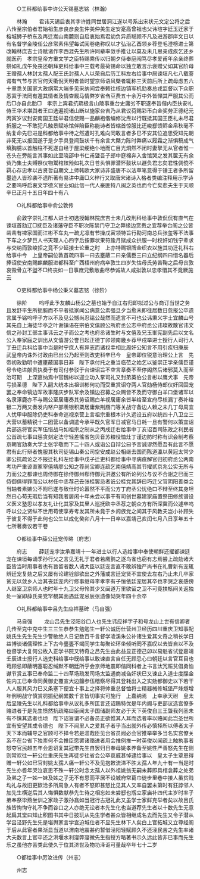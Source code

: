 <!-- { "loadSidebar": true } -->
　　○工科都给事中许公天锡墓志铭（林瀚） 

　　林瀚 
　　君讳天锡启衷其字许姓同世居洞江遂以号系出宋状元文定公将之后八传至宗伯者君始祖生彦良彦良生仲美仲美生定安寔高曾祖也父讳瑄字廷玉迁家于榕城狮子桥东及再迁嵩山南麓则自启衷始焉君幼负异质聪颕不凡及进游郡庠文日以有名督学金陵任公彦常素伟望每试阅卷绝称叹以才弘治乙酉领乡荐登毛澄榜进士第改翰林庶吉士诗赋诸作李西涯先生所许同辈率敛手推让以莫及未几思亲成疾乞还乡就医药　孝宗皇帝方重文学之臣特赐乘传以归朝夕侍奉庭闱笃尽孝爱甫年余亲终葬祭如礼戊午免丧还朝拜吏科给事中三载考最荷锡命以独立敢言示褒赠父如其官阶母王赠孺人林封太孺人配王氏封孺人人以荣自后历工科左右给事中居谏垣凡七八载謇谔有气节与言官何天衢倪天明者皆时望京师语风槩者辄称三天前后所上疏母虑五六十章悉关国家大政纲常大端多见采纳间尝奉敕往核边镇军机劾奏总戎监督以下众职悉寘于法罔有遁其情者及情查厩马情弊岁省刍豆费五十余万中外皆惮其严服其公而后□亦自此胎□　孝宗上宾君抗疏极言山陵事重台史庸劣不职遂奉旨偕内臣扶安礼侍王华术堪舆者王曰选遍视诸山断以施家台吉乃从君议荷赐彩币白金奖劳正德纪元丙寅岁议封安南国王廷举君信使赐一品麟袍偕编修沈焘以行既抵其国王臣礼未尽君折服之一不敢犯凡触景赋咏馆伴陪臣称能诗者皆缩首惊服比还峻郄馈赆金帛秋毫不纳复命先巳进是科都给事中待之然遭时孔难向同敢言者多巳不安其位追思受知先朝非死无以报国遂于是夕手具登闻鼓状千有余言大槩力陈时弊痛以履霜之渐惧稿成气填胸臆以首触柱不死遂自经于屋梁绠绝仆地而亡目光炯然不闭时妻拏无从官者惟一苍头在旁能言其事如此至晓邵中书仁甫曁吾子郎中庭棉奔入舍馆哭之发其箧无有余赀乃集士夫赙祭仪物鬻棺殡殓如礼次日苍头惧罪潜怀鼓状以遯负君志矣君性倜傥不羁心存忠孝以古贤哲自期文上师韩欧大家诗非盛唐不以法草笔意得于锺王者多所留墨迹人皆珍袭不遗所著有易讲中庸□义梓行又取唐宋诸诗入格者类编注释用示学诗之要呜呼启衷文学德义宦业如此信一代人豪匪特八闽之英也而今亡矣悲夫生于天顺辛巳正月十五日年四十有八 

　　○礼科都给事中俞公敦传 

　　俞敦字崇礼江都人进士初选授翰林院庶吉士未几改刑科给事中敦侃侃有直气在谏垣首劾辽□抚臣及诸藩守臣不职次陈禁门守卫之弊缘边赏赉之宜荐举台阁之公皆凿凿有禆家国而江彬不车丸一疏尤凛有节操戊寅领特旨行勘河南总兵张玺等不法事下车之夕梦巨人书天理人心四字后按罪状果符踰月狱成众拱服一时权奸如钱宁辈求与交纳而敦峻拒之竟不少延接士论重之时　上亦特赐银牌金织衣以旌其功迁礼科右给事中今　上皇帝嗣位敦首疏四事一曰去壅蔽二曰亲儒臣三曰立纪纲四曰惜名器后捧诏使安南赐麒麟服进都科至广西梧州府病卒敦生四岁失怙母氏劳苦鞠之后母丧敦哀毁骨立不盥不□终丧如一日事庶兄敷敞曲尽恭诚故人咸拟敦以忠孝惜其不竟厥施云 

　　○吏科都给事中杨公秉义墓志铭（徐阶） 

　　徐阶 
　　呜呼此予友麟山杨公之墓也始予自江右归即拟过公与商订当世之务且发舒平生所扼腕而不平者抵家闻公病意公素强旦夕当愈未即往居数日忽报公卒遗言属予铭呜呼子方以不及见公憾尚忍铭公哉然而遗言不可也公讳秉义字士宜麟山号其先自上海徒华亭之叶谢镇语在宗伯文僖顾公所府丞公志中府丞公讳璨故散官讳文信之孙封工部主事讳云之子而公之考也府丞诸生时与文僖及兄玉峯宪副先后以文名公入奉家庭之训出从文僖游公誉日起正德丁卯领南畿乡荐甲戌举进士授行人司行人丁丑迁兵科给事中当是时宁庶人有异志而诸权幸相比周奸公知言不用引疾归庚辰　武皇帝内诛外讨政由巳出公乃起至则改吏科辛巳今　皇帝即位锐意治理公上言　先帝初政勤明中遭壅蔽国事日非　陛下承付托之重当临莅之始乞以鉴崇正学亲儒臣谨号令绝进献责执奏于有司付参驳于台谏诏旨不空言章奏不至停阁然后诸邪莫入而至治可期　上深嘉纳焉中官魏彬以迎立功入掌司礼又封弟英伯公言彬以鹰犬事　先帝亏损圣德　陛下入嗣大统本出祖训彬何功而受重赏诏夺两人官劾杨侍郎仪奸回固宠罢之奉命犒边军故事隆庆步队军余及镇边召募之众赐皆不及而守御白羊口堡诸军以名隶涿鹿亦不与赐公至居庸奏其劳诏赐白羊视居庸余皆半给至宣府尽核漏丁奏补给银二万两又奏发内帑户部羡银积粟居庸紫荆鴈门等关战守备边人赖之未几丁母周宜人忧甲申服除仍吏科奉命巡视京营上言祖宗重根本计久远设五府以统四十八卫立三大营以蓄精锐十二团营以备调遣今承平既久官军日减官马日耗一旦有警何以策宜诏兵部选将官实军伍惜战马如祖宗之制从之丙戌迁右给事中丁亥诏百司陈政之利民者公首疏七事曰惩贪刻定法守轻差徭省包贝音苏粮役恤灶丁谨边防时称有识会制考察京朝官劾奏大学士张孚敬而下二十四人或诣公自辩公曰予言诚谬然愿吾有此言不愿君有此行辩者愧服其秋司徒锡山秦公司空安成赵公相继去国而陈道瀛以黄冠太常少卿公抗疏论之不报迁礼科左给事中戊子迁吏科都给事中寻病疸解官归初府丞公两南考功严重谅直冢宰僖靖廖公知之荐尚宝卿连疏乞南僖靖高其节擢贰京兆公实无所与力而公之都谏也周侍御在徐侍御州郗侍御元洪邀公有所论列公与议不合谢之巳而三侍御俱得罪而公以材任中丞荐己丑张桂罢忌者诋公桂党其辞曰巧迁父官阴阳善类会当轴者素嫉公不附巳遂与致仕时论嚣然不平而公方丁府丞公忧绝口不辩至终其身坦然曰心苟无瑕后当有知我者居闲十年未尝以事干有司创世墓建家庙置祭田修族谱设义医义塾思以孝友礼让化其家及其里人巡抚欧中丞荐之朝众方有所深冀而公遽卒呜呼以公之贤纵不世用苟使享寿考发其所未竟于乡闾族党之间其于风教夫岂小补顾失于彼复不得于此何也公生以成化癸卯八月十一日卒以嘉靖己亥闰七月八日享年五十七所著奏议若干卷 

　　○都给事中薛公廷宠传略（府志） 

　　府志 
　　薛廷宠字汝承嘉靖十一年进士以行人选给事中奉使朝鲜还擢都谏廷宠在谏垣每诵季孙行父之言见无礼于君者若鹰鹯之逐鸟雀也窃有志焉尝上疏劾诸大臣皆当时用事者也有旨留者数人诸大臣以廷宠言直不敢辨独严尚书在礼曹新有宠辄辨廷宠复劾之后又屡有论建铨部欲出之外藩或言廷宠贤不宜使去左右乃止未几卒家贫无以敛乡人治其丧廷宠内行修事继母李孝李有子恒依廷宠居其卒也李哭之哀感傍人继室卫京师人也时年十九卫父母怜其少又闽道万里欲留之卫不可竟扶柩间关返独处一室即薛氏亲党罕覩其面遇廷宠忌辰张遗像恸哭年四十余卒 

　　○礼科都给事中吕先生应祥墓碑（马自强） 

　　马自强 
　　龙山吕先生泾阳谷口人也先生讳应祥字子和号龙山上世有信卿者几传至克中克中生三三生恭恭生勉勉生一轩公诚历仕营州卫经历四川重庆卫知事配姚氏生先生先生少警敏绝人日记数百千言督学凌溪朱公补诸生爱其文奇之稍长学日益博谈诸儒理性上下古今亹亹不竭同学生每聚论环坐倾听罔不嘉叹以去皆自以不及也督学大复何公枚入正学书院又特奇之吕先生由此益显正德己卯以易魁省试登嘉靖壬辰进士授行人选吏科给事中既给事以敢谏直言自任无顾忌心曰朝廷以言官耳目也苟顾忌即蔽明塞聪忍缄默不朝廷所乎会京师地震即偕同科者上书言汰冗赈贫倡勇恤谳节赏五事巳奉命监二十四草场疏发司场太监通商减刍奸状巳又谏止入道士度牒金佐内工巳奉命同黄御史覆宣大边饟参伍稽察尽得其登耗出入之实劾都御史以下若干人人服其风力巳又条塞下便宜十事上之择将帅重总督恤将士精器械修城堡严烽燧增年例明战守慎赏罚振纪纲累数千言皆切事实可施行　上嘉纳焉　上幸承天祔　皇太后显陵先生以礼科都给事中从议礼多所匡言还诏赐特优是年内阁与吏部议选宫僚多赂进者于是先生愤然抗疏略曰臣闻太子国储副师友必于天下英俊自三王曁我列圣未有不慎其选者也顷　陛下诏旨谓不必备员正欲惟其人耳而选者率以赂闻此岂圣世所宜有安望其成令德也　陛下不闻里人之爱其子者乎当出就外传必慎择所以傅者太子天下本而辅导之官顾可不择令若是滥哉臣见台省员阙必会官推举举多当名实宫僚关系不在台省下独柰何不会推臣愿罢诸赂进者用会推例推一时英俊以闻疏上触执事者怒夺官民越五年会恩诏复其冠带先生自罢归日奉母姚孝养备至姚性严善怒先生在侧则常欢往一轩公仕重庆先生再徒步往省会公卒哀戚甚悼逮给事以　皇太子生覃恩得赠一轩公如巳官封姚太孺人痛一轩公不及见抱敕流涕不胜太孺人年九十有一当是时先生亦耆年哭泣哀思不殊一轩公时念太孺人以外祖姚翁无嗣未葬即具棺衾葬之处弟及弟之子一姊一妹及姊之子无不有恩而平居不设城府常葛巾徒步里巷中接人虽贫贱均礼与故旧更欵洽多所周急人有者不怒即甚怒比见其人又率自罢未第时有狂誖邻人加先生横逆后其人悔惧数献恭先生待之相忘如未尝郄也剏立家庙补四代主岁时率子弟奉祭毕燕坐训之家政子激孙翕如当冠行古冠礼此又虽学士家鲜克举者矣以故吕氏族皆恂恂守礼不争而谷口之人亦绝无讼者本先生化也当道荐先生者以十数先生无意起扁其堂曰知止积图书其中日披玩从先生学者甚众皆相继成名去而先生又令子潜从学吕泾野先生先是堪舆家言学宫迫城仕者不显先生林下人矣白上官拓城又立尊经阁于后从此宦者果渐显当道以渭南地震甚约暂借泾阳轻赋顾久不还泾民苦之先生率诸大夫数言上官卒还之洪堰水利寖弊寖微先生指授方略著书示久远此皆非巳事而先生乐之虽他亦苦类此使久于位其济世及物功泽讵可量哉卒年七十二岁 

　　○都给事中厉汝进传（州志） 

　　州志 
